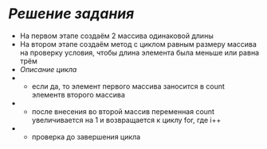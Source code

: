 # *Решение задания*
* На первом этапе создаём 2 массива одинаковой длины
* На втором этапе создаём метод с циклом равным размеру массива на проверку условия, чтобы длина элемента была меньше или равна трём
* *Описание цикла*
* * если да, то элемент первого массива заносится в count элементв второго массива
* * после внесения во второй массив переменная count увеличивается на 1 и возвращается к циклу for, где i++
* * проверка до завершения цикла